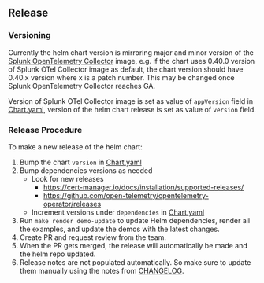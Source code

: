 ## Release

### Versioning

Currently the helm chart version is mirroring major and minor version of the [Splunk OpenTelemetry
Collector](https://github.com/signalfx/splunk-otel-collector) image, e.g. if the chart uses 0.40.0 version of
Splunk OTel Collector image as default, the chart version should have 0.40.x version where x is a patch number.
This may be changed once Splunk OpenTelemetry Collector reaches GA.

Version of Splunk OTel Collector image is set as value of `appVersion` field in
[Chart.yaml](helm-charts/splunk-otel-collector/Chart.yaml), version of the helm chart release is set as value
of `version` field.

### Release Procedure

To make a new release of the helm chart:
1. Bump the chart `version` in [Chart.yaml](helm-charts/splunk-otel-collector/Chart.yaml)
1. Bump dependencies versions as needed
   - Look for new releases
     - https://cert-manager.io/docs/installation/supported-releases/
     - https://github.com/open-telemetry/opentelemetry-operator/releases
   - Increment versions under `dependencies` in [Chart.yaml](helm-charts/splunk-otel-collector/Chart.yaml#)
1. Run `make render demo-update` to update Helm dependencies, render all the examples, and update the demos with the latest changes.
1. Create PR and request review from the team.
1. When the PR gets merged, the release will automatically be made and the helm repo updated.
1. Release notes are not populated automatically. So make sure to update them manually using the notes from [CHANGELOG](./CHANGELOG.md).
